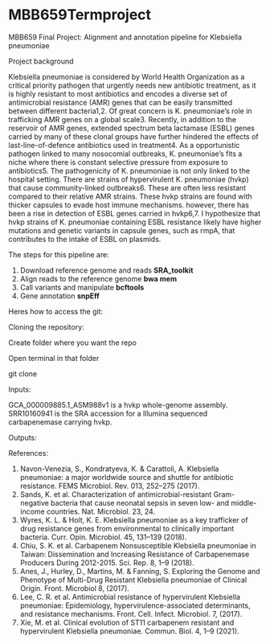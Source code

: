 # MBB659Termproject

MBB659 Final Project: Alignment and annotation pipeline for Klebsiella pneumoniae

Project background

Klebsiella pneumoniae is considered by World Health Organization as a critical priority pathogen that urgently needs new antibiotic treatment, as it is highly resistant to most antibiotics and encodes a diverse set of antimicrobial resistance (AMR) genes that can be easily transmitted between different bacteria1,2. Of great concern is K. pneumoniae’s role in trafficking AMR genes on a global scale3. Recently, in addition to the reservoir of AMR genes, extended spectrum beta lactamase (ESBL) genes carried by many of these clonal groups have further hindered the effects of last-line-of-defence antibiotics used in treatment4. As a opportunistic pathogen linked to many nosocomial outbreaks, K. pneumoniae’s fits a niche where there is constant selective pressure from exposure to antibiotics5. The pathogenicity of K. pneumoniae is not only linked to the hospital setting. There are strains of hypervirulent K. pneumoniae (hvkp) that cause community-linked outbreaks6. These are often less resistant compared to their relative AMR strains. These hvkp strains are found with thicker capsules to evade host immune mechanisms. however, there has been a rise in detection of ESBL genes carried in hvkp6,7. I hypothesize that hvkp strains of K. pneumoniae containing ESBL resistance likely have higher mutations and genetic variants in capsule genes, such as rmpA, that contributes to the intake of ESBL on plasmids.

The steps for this pipeline are:

1. Download reference genome and reads <b>SRA_toolkit</b>
2. Align reads to the reference genome <b>bwa mem</b>
3. Call variants and manipulate <b>bcftools</b>
4. Gene annotation <b>snpEff</b>

Heres how to access the git:

Cloning the repository:

Create folder where you want the repo

Open terminal in that folder

git clone 



Inputs:

GCA_000009885.1_ASM988v1 is a hvkp whole-genome assembly.
SRR10160941 is the SRA accession for a Illumina sequenced carbapenemase carrying hvkp.

Outputs:




References:
1.	Navon-Venezia, S., Kondratyeva, K. & Carattoli, A. Klebsiella pneumoniae: a major worldwide source and shuttle for antibiotic resistance. FEMS Microbiol. Rev. 013, 252–275 (2017).
2.	Sands, K. et al. Characterization of antimicrobial-resistant Gram-negative bacteria that cause neonatal sepsis in seven low- and middle-income countries. Nat. Microbiol. 23, 24.
3.	Wyres, K. L. & Holt, K. E. Klebsiella pneumoniae as a key trafficker of drug resistance genes from environmental to clinically important bacteria. Curr. Opin. Microbiol. 45, 131–139 (2018).
4.	Chiu, S. K. et al. Carbapenem Nonsusceptible Klebsiella pneumoniae in Taiwan: Dissemination and Increasing Resistance of Carbapenemase Producers During 2012-2015. Sci. Rep. 8, 1–9 (2018).
5.	Anes, J., Hurley, D., Martins, M. & Fanning, S. Exploring the Genome and Phenotype of Multi-Drug Resistant Klebsiella pneumoniae of Clinical Origin. Front. Microbiol 8, (2017).
6.	Lee, C. R. et al. Antimicrobial resistance of hypervirulent Klebsiella pneumoniae: Epidemiology, hypervirulence-associated determinants, and resistance mechanisms. Front. Cell. Infect. Microbiol. 7, (2017).
7.	Xie, M. et al. Clinical evolution of ST11 carbapenem resistant and hypervirulent Klebsiella pneumoniae. Commun. Biol. 4, 1–9 (2021).

